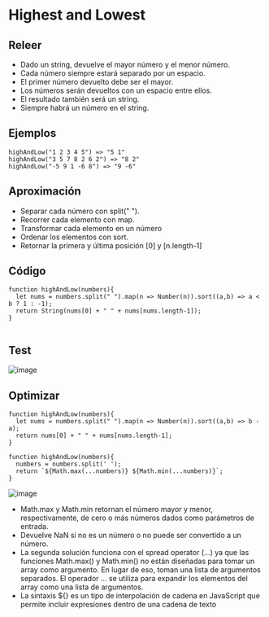# Highest and Lowest

## Releer
- Dado un string, devuelve el mayor número y el menor número. 
- Cada número siempre estará separado por un espacio.
- El primer número devuelto debe ser el mayor. 
- Los números serán devueltos con un espacio entre ellos.
- El resultado también será un string.
- Siempre habrá un número en el string.

## Ejemplos

```
highAndLow("1 2 3 4 5") => "5 1"
highAndLow("3 5 7 8 2 6 2") => "8 2"
highAndLow("-5 9 1 -6 8") => "9 -6"
```

## Aproximación

- Separar cada número con split(" ").
- Recorrer cada elemento con map.
- Transformar cada elemento en un número
- Ordenar los elementos con sort.
- Retornar la primera y última posición [0] y [n.length-1]

## Código

```
function highAndLow(numbers){
  let nums = numbers.split(" ").map(n => Number(n)).sort((a,b) => a < b ? 1 : -1);
  return String(nums[0] + " " + nums[nums.length-1]); 
}


```

## Test

![image](https://user-images.githubusercontent.com/113146161/236356009-e36bee4b-1952-481e-a21e-9d04577f1b00.png)


## Optimizar

```
function highAndLow(numbers){
  let nums = numbers.split(" ").map(n => Number(n)).sort((a,b) => b - a);
  return nums[0] + " " + nums[nums.length-1]; 
}

function highAndLow(numbers){
  numbers = numbers.split(' ');
  return `${Math.max(...numbers)} ${Math.min(...numbers)}`;
}
```

![image](https://user-images.githubusercontent.com/113146161/236356431-a0f167ae-847e-4251-81a0-6794a9af8b80.png)

- Math.max y Math.min retornan el número mayor y menor, respectivamente, de cero o más números dados como parámetros de entrada. 
- Devuelve NaN si no es un número o no puede ser convertido a un número.
- La segunda solución funciona con el spread operator (...) ya que las funciones Math.max() y Math.min() no están diseñadas para tomar un array como argumento. En lugar de eso, toman una lista de argumentos separados. El operador ... se utiliza para expandir los elementos del array como una lista de argumentos.
- La sintaxis ${} es un tipo de interpolación de cadena en JavaScript que permite incluir expresiones dentro de una cadena de texto

